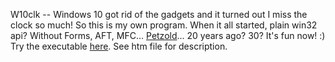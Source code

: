 W10clk -- Windows 10 got rid of the gadgets and it turned out I miss the clock so much! So this is my own program. When it all started, plain win32 api? Without Forms, AFT, MFC... [Petzold](https://en.wikipedia.org/wiki/Charles_Petzold)... 20 years ago? 30? It's fun now! :) Try the executable [here](https://www.dropbox.com/s/o3wlka5resreryp/w10clk.exe?dl=0). See htm file for description.

